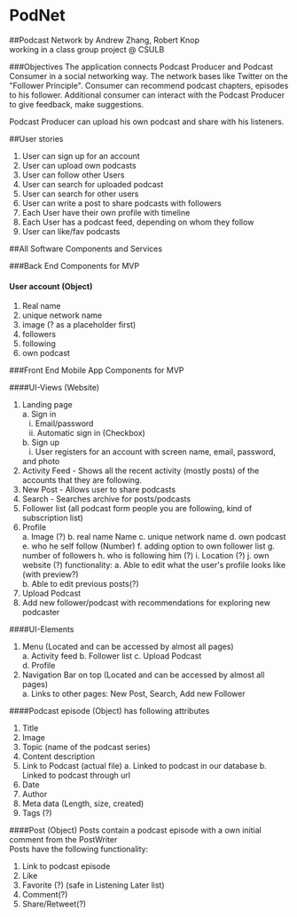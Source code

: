# PodNet
##Podcast Network
by Andrew Zhang, Robert Knop <br />
working in a class group project @ CSULB

###Objectives
The application connects Podcast Producer and Podcast Consumer in a social networking way.
The network bases like Twitter on the "Follower Principle". 
Consumer can recommend podcast chapters, episodes to his follower. 
Additional consumer can interact with the Podcast Producer to give feedback, make suggestions.

Podcast Producer can upload his own podcast and share with his listeners.

##User stories

1. User can sign up for an account
2. User can upload own podcasts
3. User can follow other Users
4. User can search for uploaded podcast
5. User can search for other users
6. User can write a post to share podcasts with followers
7. Each User have their own profile with timeline
8. Each User has a podcast feed, depending on whom they follow
9. User can like/fav podcasts

##All Software Components and Services

###Back End Components for MVP

#### User account (Object)
1. Real name
2. unique network name
3. image (? as a placeholder first)
4. followers
5. following
6. own podcast

###Front End Mobile App Components for MVP

####UI-Views (Website)
1. Landing page<br />
  a. Sign in<br />
 	&nbsp;&nbsp;&nbsp;i. Email/password<br />
  &nbsp;&nbsp;&nbsp;ii. Automatic sign in (Checkbox)<br />
  b. Sign up<br />
  &nbsp;&nbsp;&nbsp;i. User registers for an account with screen name, email, password, and photo<br />
2. Activity Feed - Shows all the recent activity (mostly posts) of the accounts that they are following.
3. New Post - Allows user to share podcasts
4. Search - Searches archive for posts/podcasts
5. Follower list (all podcast form people you are following, kind of subscription list)
6. Profile<br />
  a. Image (?)
  b. real name Name
  c. unique network name
  d. own podcast
  e. who he self follow (Number)
  f. adding option to own follower list
  g. number of followers
  h. who is following him (?)
  i. Location (?)
  j. own website (?)
  functionality:
  a. Able to edit what the user's profile looks like (with preview?)<br />
  b. Able to edit previous posts(?)<br />
7. Upload Podcast
8. Add new follower/podcast with recommendations for exploring new podcaster

####UI-Elements
1. Menu (Located and can be accessed by almost all pages)<br />
  a. Activity feed
  b. Follower list
  c. Upload Podcast<br />
  d. Profile<br />
2. Navigation Bar on top (Located and can be accessed by almost all pages) <br />
  a. Links to other pages: New Post, Search, Add new Follower<br />

####Podcast episode (Object)
has following attributes

1. Title
2. Image
3. Topic (name of the podcast series)
4. Content description
5. Link to Podcast (actual file)
  a. Linked to podcast in our database
  b. Linked to podcast through url
6. Date
7. Author
8. Meta data (Length, size, created)
9. Tags (?)

####Post (Object)
Posts contain a podcast episode with a own initial comment from the PostWriter <br />
Posts have the following functionality:

1. Link to podcast episode
3. Like
4. Favorite (?) (safe in Listening Later list)
5. Comment(?)
6. Share/Retweet(?)
